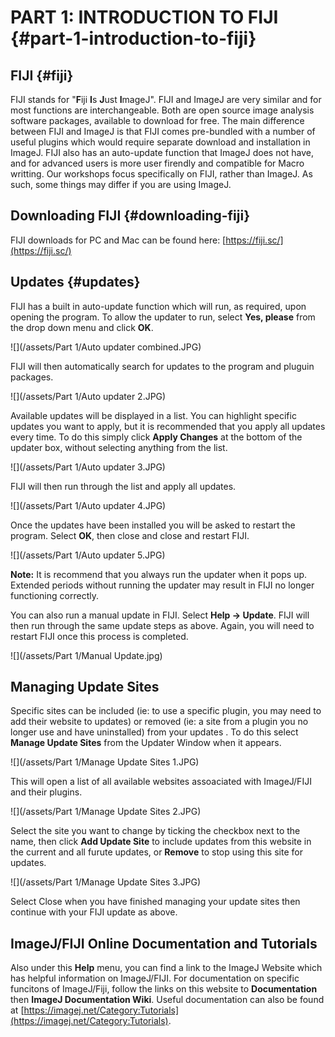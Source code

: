 # PART 1: INTRODUCTION TO FIJI {#part-1-introduction-to-fiji}

## FIJI {#fiji}

FIJI stands for "**F**iji **I**s **J**ust **I**mageJ". FIJI and ImageJ are very similar and for most functions are interchangeable. Both are open source image analysis software packages, available to download for free. The main difference between FIJI and ImageJ is that FIJI comes pre-bundled with a number of useful plugins which would require separate download and installation in ImageJ. FIJI also has an auto-update function that ImageJ does not have, and for advanced users is more user firendly and compatible for Macro writting. Our workshops focus specifically on FIJI, rather than ImageJ. As such, some things may differ if you are using ImageJ.

## Downloading FIJI {#downloading-fiji}

FIJI downloads for PC and Mac can be found here: [https://fiji.sc/](https://fiji.sc/)

## Updates {#updates}

FIJI has a built in auto-update function which will run, as required, upon opening the program. To allow the updater to run, select **Yes, please** from the drop down menu and click **OK**.

![](/assets/Part 1/Auto updater combined.JPG)

FIJI will then automatically search for updates to the program and pluguin packages.

![](/assets/Part 1/Auto updater 2.JPG)

Available updates will be displayed in a list. You can highlight specific updates you want to apply, but it is recommended that you apply all updates every time. To do this simply click **Apply Changes** at the bottom of the updater box, without selecting anything from the list.

![](/assets/Part 1/Auto updater 3.JPG)

FIJI will then run through the list and apply all updates.

![](/assets/Part 1/Auto updater 4.JPG)

Once the updates have been installed you will be asked to restart the program. Select **OK**, then close and close and restart FIJI.

![](/assets/Part 1/Auto updater 5.JPG)

**Note:** It is recommend that you always run the updater when it pops up. Extended periods without running the updater may result in FIJI no longer functioning correctly.

You can also run a manual update in FIJI. Select **Help -&gt; Update**. FIJI will then run through the same update steps as above. Again, you will need to restart FIJI once this process is completed.

![](/assets/Part 1/Manual Update.jpg)

## Managing Update Sites

Specific sites can be included \(ie: to use a specific plugin, you may need to add their website to updates\) or removed \(ie: a site from a plugin you no longer use and have uninstalled\) from your updates . To do this select **Manage Update Sites** from the Updater Window when it appears.

![](/assets/Part 1/Manage Update Sites 1.JPG)

This will open a list of all available websites assoaciated with ImageJ/FIJI and their plugins.

![](/assets/Part 1/Manage Update Sites 2.JPG)

Select the site you want to change by ticking the checkbox next to the name, then click **Add Update Site** to include updates from this website in the current and all furute updates, or **Remove** to stop using this site for updates.

![](/assets/Part 1/Manage Update Sites 3.JPG)

Select Close when you have finished managing your update sites then continue with your FIJI update as above.

## ImageJ/FIJI Online Documentation and Tutorials

Also under this **Help** menu, you can find a link to the ImageJ Website which has helpful information on ImageJ/FIJI. For documentation on specific funcitons of ImageJ/Fiji, follow the links on this website to **Documentation** then **ImageJ Documentation Wiki**. Useful documentation can also be found at [https://imagej.net/Category:Tutorials](https://imagej.net/Category:Tutorials).

